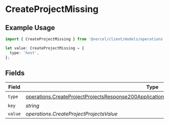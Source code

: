 # CreateProjectMissing

## Example Usage

```typescript
import { CreateProjectMissing } from '@vercel/client/models/operations';

let value: CreateProjectMissing = {
  type: 'host',
};
```

## Fields

| Field   | Type                                                                                                                                                                                                                 | Required           | Description |
| ------- | -------------------------------------------------------------------------------------------------------------------------------------------------------------------------------------------------------------------- | ------------------ | ----------- |
| `type`  | [operations.CreateProjectProjectsResponse200ApplicationJSONResponseBodySecurityFirewallRoutesType](../../models/operations/createprojectprojectsresponse200applicationjsonresponsebodysecurityfirewallroutestype.md) | :heavy_check_mark: | N/A         |
| `key`   | _string_                                                                                                                                                                                                             | :heavy_minus_sign: | N/A         |
| `value` | _operations.CreateProjectProjectsValue_                                                                                                                                                                              | :heavy_minus_sign: | N/A         |
